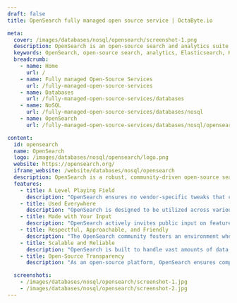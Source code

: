 ```yaml
---
draft: false
title: OpenSearch fully managed open source service | OctaByte.io

meta:
  cover: /images/databases/nosql/opensearch/screenshot-1.png
  description: OpenSearch is an open-source search and analytics suite built from Elasticsearch & Kibana, offering powerful search capabilities and data visualization. It provides scalability, flexibility, and community-driven development.
  keywords: OpenSearch, open-source search, analytics, Elasticsearch, Kibana, search engine, data visualization, scalable search, community-driven, open-source software, search and analytics suite
  breadcrumb:
    - name: Home
      url: /
    - name: Fully managed Open-Source Services
      url: /fully-managed-open-source-services
    - name: Databases
      url: /fully-managed-open-source-services/databases
    - name: NoSQL
      url: /fully-managed-open-source-services/databases/nosql
    - name: OpenSearch
      url: /fully-managed-open-source-services/databases/nosql/opensearch

content:
  id: opensearch
  name: OpenSearch
  logo: /images/databases/nosql/opensearch/logo.png
  website: https://opensearch.org/
  iframe_website: /website/databases/nosql/opensearch
  description: OpenSearch is a robust, community-driven open-source search and analytics suite, built from Apache 2.0 licensed Elasticsearch 7.10.2 & Kibana 7.10.2. It includes OpenSearch, a search engine daemon, and OpenSearch Dashboards for data visualization. Trusted for its reliability and scalability, OpenSearch is perfect for enterprise-level search needs, offering enhanced flexibility, control, and performance.
  features:
    - title: A Level Playing Field
      description: "OpenSearch ensures no vendor-specific tweaks that compromise the integrity of the software. The community maintains fairness, and any issues are swiftly addressed."
    - title: Used Everywhere
      description: "OpenSearch is designed to be utilized across various business, software, and project environments, empowering users with its powerful search and analytics capabilities."
    - title: Made with Your Input
      description: "OpenSearch actively invites public input on features, ensuring that the direction, requirements, and implementation align with the needs of its community"
    - title: Respectful, Approachable, and Friendly
      description: "The OpenSearch community fosters an environment where every user, whether new or experienced, is welcomed, valued, and heard."
    - title: Scalable and Reliable
      description: "OpenSearch is built to handle vast amounts of data and traffic, ensuring reliability at any scale, making it suitable for enterprise-level applications."
    - title: Open-Source Transparency
      description: "As an open-source platform, OpenSearch ensures complete transparency in development, allowing users to customize and contribute to its growth."

  screenshots:
    - /images/databases/nosql/opensearch/screenshot-1.jpg
    - /images/databases/nosql/opensearch/screenshot-2.jpg
---
```

